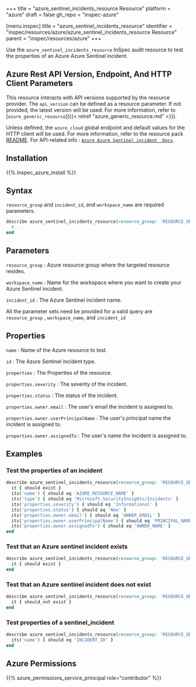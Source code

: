 +++
title = "azure_sentinel_incidents_resource Resource"
platform = "azure"
draft = false
gh_repo = "inspec-azure"

[menu.inspec]
title = "azure_sentinel_incidents_resource"
identifier = "inspec/resources/azure/azure_sentinel_incidents_resource Resource"
parent = "inspec/resources/azure"
+++

Use the `azure_sentinel_incidents_resource` InSpec audit resource to test the properties of an Azure Azure Sentinel incident.

## Azure Rest API Version, Endpoint, And HTTP Client Parameters

This resource interacts with API versions supported by the resource provider. The `api_version` can be defined as a resource parameter.
If not provided, the latest version will be used. For more information, refer to [`azure_generic_resource`]({{< relref "azure_generic_resource.md" >}}).

Unless defined, the `azure_cloud` global endpoint and default values for the HTTP client will be used. For more information, refer to the resource pack [README](https://github.com/inspec/inspec-azure/blob/main/README.md). For API-related info : [`Azure Azure Sentinel incident  Docs`](https://docs.microsoft.com/en-us/rest/api/securityinsights/preview/incidents/get).

## Installation

{{% inspec_azure_install %}}

## Syntax

`resource_group` and `incident_id`, and `workspace_name` are required parameters.

```ruby
describe azure_sentinel_incidents_resource(resource_group: 'RESOURCE_GROUP', workspace_name: 'WORKSPACE_NAME', incident_id: 'INCIDENT_ID') do
  #...
end
```

## Parameters

`resource_group`
: Azure resource group where the targeted resource resides.

`workspace_name`
: Name for the workspace where you want to create your Azure Sentinel incident.

`incident_id`
: The Azure Sentinel incident name.

All the parameter sets need be provided for a valid query are `resource_group` , `workspace_name`, and `incident_id`

## Properties

`name`
: Name of the Azure resource to test.

`id`
: The Azure Sentinel incident type.

`properties`
: The Properties of the resource.

`properties.severity`
: The severity of the incident.

`properties.status`
: The status of the incident.

`properties.owner.email`
: The user's email the incident is assigned to.

`properties.owner.userPrincipalName`
: The user's principal name the incident is assigned to.

`properties.owner.assignedTo`
: The user's name the incident is assigned to.

## Examples

### Test the properties of an incident

```ruby
describe azure_sentinel_incidents_resource(resource_group: 'RESOURCE_GROUP', workspace_name: 'WORKSPACE_NAME', incident_id: 'INCIDENT_ID') do
  it { should exist }
  its('name') { should eq 'AZURE_RESOURCE_NAME' }
  its('type') { should eq 'Microsoft.SecurityInsights/Incidents' }
  its('properties.severity') { should eq 'Informational' }
  its('properties.status') { should eq 'New' }
  its('properties.owner.email') { should eq 'OWNER_EMAIL' }
  its('properties.owner.userPrincipalName') { should eq 'PRINCIPAL_NAME' }
  its('properties.owner.assignedTo') { should eq 'OWNER_NAME' }
end
```

### Test that an Azure sentinel incident exists

```ruby
describe azure_sentinel_incidents_resource(resource_group: 'RESOURCE_GROUP', workspace_name: 'WORKSPACE_NAME', incident_id: 'INCIDENT_ID') do
  it { should exist }
end
```

### Test that an Azure sentinel incident does not exist

  ```ruby
  describe azure_sentinel_incidents_resource(resource_group: 'RESOURCE_GROUP', workspace_name: 'WORKSPACE_NAME', incident_id: 'INCIDENT_ID') do
    it { should_not exist }
  end
  ```

### Test properties of a sentinel_incident

  ```ruby
  describe azure_sentinel_incidents_resource(resource_group: 'RESOURCE_GROUP', workspace_name: 'WORKSPACE_NAME', incident_id: 'INCIDENT_ID') do
    its('name') { should eq 'INCIDENT_ID' }
  end
  ```

## Azure Permissions

{{% azure_permissions_service_principal role="contributor" %}}
